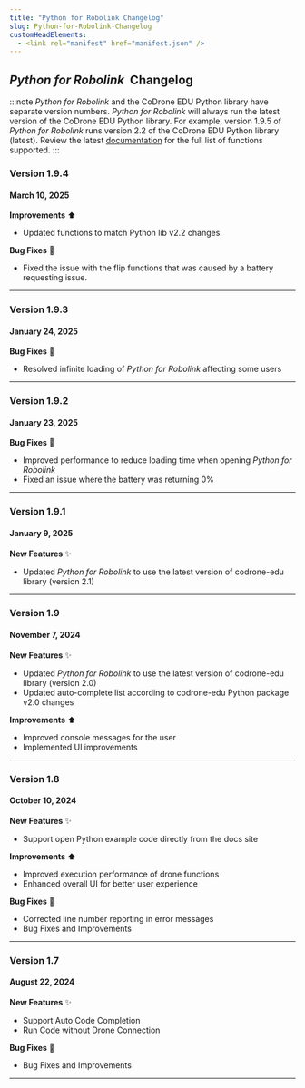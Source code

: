 ```yaml
---
title: "Python for Robolink Changelog"
slug: Python-for-Robolink-Changelog
customHeadElements:
  - <link rel="manifest" href="manifest.json" />
---
```



## *Python for Robolink*&nbsp; Changelog

:::note
*Python for Robolink* and the CoDrone EDU Python library have separate version numbers. *Python for Robolink* will always run the latest version of the CoDrone EDU Python library. For example, version 1.9.5 of *Python for Robolink* runs version 2.2 of the CoDrone EDU Python library (latest). Review the latest [documentation](page4.md) for the full list of functions supported.
:::

### Version 1.9.4
#### March 10, 2025
**Improvements** :arrow_up:
- Updated functions to match Python lib v2.2 changes.

**Bug Fixes** :bug:
- Fixed the issue with the flip functions that was caused by a battery requesting issue.

<hr/>

### Version 1.9.3
#### January 24, 2025
**Bug Fixes** :bug:
- Resolved infinite loading of *Python for Robolink* affecting some users

<hr/>

### Version 1.9.2
#### January 23, 2025
**Bug Fixes** :bug:
- Improved performance to reduce loading time when opening *Python for Robolink*
- Fixed an issue where the battery was returning 0%

<hr/>

### Version 1.9.1
#### January 9, 2025
**New Features** :sparkles:<br/>
- Updated *Python for Robolink* to use the latest version of codrone-edu library (version 2.1)

<hr/>

### Version 1.9
#### November 7, 2024
**New Features** :sparkles:
- Updated *Python for Robolink* to use the latest version of codrone-edu library (version 2.0)
- Updated auto-complete list according to codrone-edu Python package v2.0 changes

**Improvements** :arrow_up:
- Improved console messages for the user
- Implemented UI improvements

<hr/>

### Version 1.8
#### October 10, 2024
**New Features** :sparkles:
- Support open Python example code directly from the docs site

**Improvements** :arrow_up:
- Improved execution performance of drone functions
- Enhanced overall UI for better user experience

**Bug Fixes** :bug:
- Corrected line number reporting in error messages
- Bug Fixes and Improvements

<hr/>

### Version 1.7
#### August 22, 2024
**New Features** :sparkles:
- Support Auto Code Completion
- Run Code without Drone Connection

**Bug Fixes** :bug:
- Bug Fixes and Improvements

<hr/>